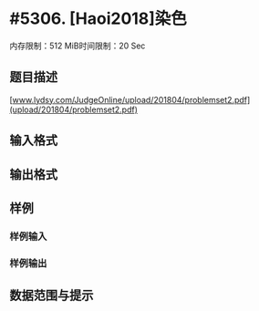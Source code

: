 # #5306. [Haoi2018]染色

内存限制：512 MiB时间限制：20 Sec

## 题目描述

[www.lydsy.com/JudgeOnline/upload/201804/problemset2.pdf](upload/201804/problemset2.pdf) 

## 输入格式

## 输出格式

## 样例

### 样例输入

### 样例输出

## 数据范围与提示
